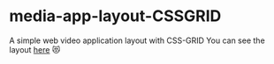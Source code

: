 # media-app-layout-CSSGRID
A simple web video application layout with CSS-GRID
You can see the layout [here](https://animeflv.net/ver/52566/kimetsu-no-yaiba-19) 😻
